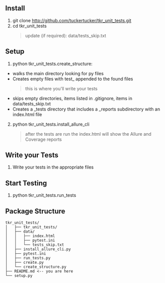 ## Install
1. git clone http://github.com/tuckertucker/tkr_unit_tests.git
2. cd tkr_unit_tests
    > update (if required): data/tests_skip.txt

## Setup
1. python tkr_unit_tests.create_structure: 
- walks the main directory looking for py files
- Creates empty files with test_ appended to the found files
    > this is where you'll write your tests
- skips empty directories, items listed in .gitignore, items in data/tests_skip.txt
- Creates a _tests directory that includes a _reports subdirectory with an index.html file

2. python tkr_unit_tests.install_allure_cli
    > after the tests are run the index.html will show the Allure and Coverage reports

## Write your Tests
1. Write your tests in the appropriate files

## Start Testing
1. python tkr_unit_tests.run_tests

## Package Structure
```
tkr_unit_tests/
│   ├── tkr_unit_tests/
│   ├── data/
│   │   ├── index.html
│   │   ├── pytest.ini
│   │   └── tests_skip.txt
│   ├── install_allure_cli.py
│   ├── pytest.ini
│   ├── run_tests.py
│   ├── create.py
│   └── create_structure.py
├── README.md <-- you are here
└── setup.py
```